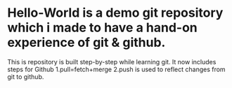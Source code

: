 # Hello-World is a demo git repository which i made to have a hand-on experience of git & github.
This is repository is built step-by-step while learning git.
It now includes steps for Github
1.pull=fetch+merge
2.push is used to reflect changes from git to github.
